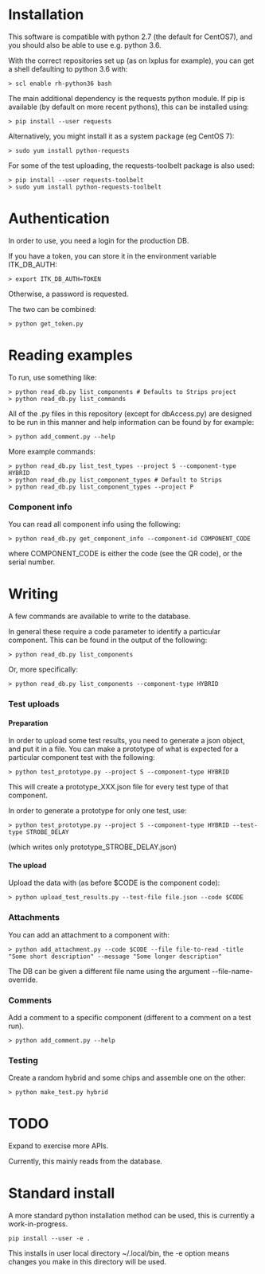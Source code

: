 Installation
============

This software is compatible with python 2.7 (the default for CentOS7),
and you should also be able to use e.g. python 3.6.

With the correct repositories set up (as on lxplus for example), you
can get a shell defaulting to python 3.6 with:

```
> scl enable rh-python36 bash
```

The main additional dependency is the requests python module. If
pip is available (by default on more recent pythons), this can be
installed using:

```
> pip install --user requests
```

Alternatively, you might install it as a system package
(eg CentOS 7):

```
> sudo yum install python-requests
```

For some of the test uploading, the requests-toolbelt
package is also used:

```
> pip install --user requests-toolbelt
> sudo yum install python-requests-toolbelt
```

Authentication
==============

In order to use, you need a login for the production DB.

If you have a token, you can store it in the environment
variable ITK_DB_AUTH:

```
> export ITK_DB_AUTH=TOKEN
```

Otherwise, a password is requested.

The two can be combined:

```
> python get_token.py
```

Reading examples
================

To run, use something like:

```
> python read_db.py list_components # Defaults to Strips project
> python read_db.py list_commands
```

All of the .py files in this repository (except for dbAccess.py) are
designed to be run in this manner and help information can be found
by for example:

```
> python add_comment.py --help
```

More example commands:

```
> python read_db.py list_test_types --project S --component-type HYBRID
> python read_db.py list_component_types # Default to Strips
> python read_db.py list_component_types --project P
```

### Component info

You can read all component info using the following:

```
> python read_db.py get_component_info --component-id COMPONENT_CODE
```

where COMPONENT_CODE is either the code (see the QR code), or the serial number.

Writing
=======

A few commands are available to write to the database.

In general these require a code parameter to identify a particular
component. This can be found in the output of the following:

```
> python read_db.py list_components
```

Or, more specifically:

```
> python read_db.py list_components --component-type HYBRID
```

### Test uploads

#### Preparation

In order to upload some test results, you need to generate a json
object, and put it in a file. You can make a prototype of what is
expected for a particular component test with the following:

```
> python test_prototype.py --project S --component-type HYBRID
```

This will create a prototype_XXX.json file for every test type
of that component.

In order to generate a prototype for only one test, use:

```
> python test_prototype.py --project S --component-type HYBRID --test-type STROBE_DELAY
```

(which writes only prototype_STROBE_DELAY.json)


#### The upload

Upload the data with (as before $CODE is the component code):

```
> python upload_test_results.py --test-file file.json --code $CODE
```

### Attachments

You can add an attachment to a component with:

```
> python add_attachment.py --code $CODE --file file-to-read -title "Some short description" --message "Some longer description"
```

The DB can be given a different file name using the argument
--file-name-override.

### Comments

Add a comment to a specific component (different to a comment on a test run).

```
> python add_comment.py --help
```

### Testing

Create a random hybrid and some chips and assemble one on the other:

```
> python make_test.py hybrid
```

TODO
====

Expand to exercise more APIs.

Currently, this mainly reads from the database.

Standard install
================

A more standard python installation method can be used, this is currently a
work-in-progress.

```
pip install --user -e .
```

This installs in user local directory ~/.local/bin, the -e option means 
changes you make in this directory will be used.
